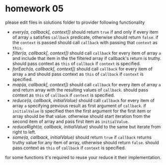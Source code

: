 # homework 05

please edit files in solutions folder to provider following functionality

  - *every(a, callback[, context])*
    should return `true` if and only if every item of array `a` satisfies `callback` predicate, otherwise should return `false`. if the `context` is passed should call `callback` with passing that `context` as `this`.
  - *filter(a, callback[, context])*
    should call `callback` for every item of array `a` and include that item in the the filtered array if callback's return is truthy. should pass context as `this` of `callback` if `context` is specified.
  - *forEach(a, callback[, context])*
    should call `callback` for every item of array `a` and should pass context as `this` of `callback` if `context` is specified.
  - *map(a, callback[, context])*
    should call `callback` for every item of array `a` and return array with the resulting values of `callback`. should pass context as `this` of `callback` if `context` is specified.
  - *reduce(a, callback, initialValue)*
    should call `callback` for every item of array `a` specifying previous result as first argument of `callback`. if `initialValue` is specified then the first argument for the first item or array should be that value. otherwise should start iteration from the second item of array and pass first item as `initialValue`.
  - *reduceRight(a, callback, initialValue)*
    should to the same but iterate from right to left.
  - *some(a, callback, initialValue)*
    should return `true` if `callback` returns truthy value for any item of array, otherwise should return `false`. should pass context as `this` of `callback` if `context` is specified.

for some functions it's required to reuse your reduce it their implementation.
